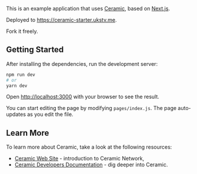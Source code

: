 This is an example application that uses [Ceramic](https://ceramic.network), based on [Next.js](https://nextjs.org/).

Deployed to https://ceramic-starter.ukstv.me.

Fork it freely.

## Getting Started

After installing the dependencies, run the development server:

```bash
npm run dev
# or
yarn dev
```

Open [http://localhost:3000](http://localhost:3000) with your browser to see the result.

You can start editing the page by modifying `pages/index.js`. The page auto-updates as you edit the file.

## Learn More

To learn more about Ceramic, take a look at the following resources:

- [Ceramic Web Site](https://ceramic.network) - introduction to Ceramic Network,
- [Ceramic Developers Documentation](https://developers.ceramic.network/learn/welcome/) - dig deeper into Ceramic.
